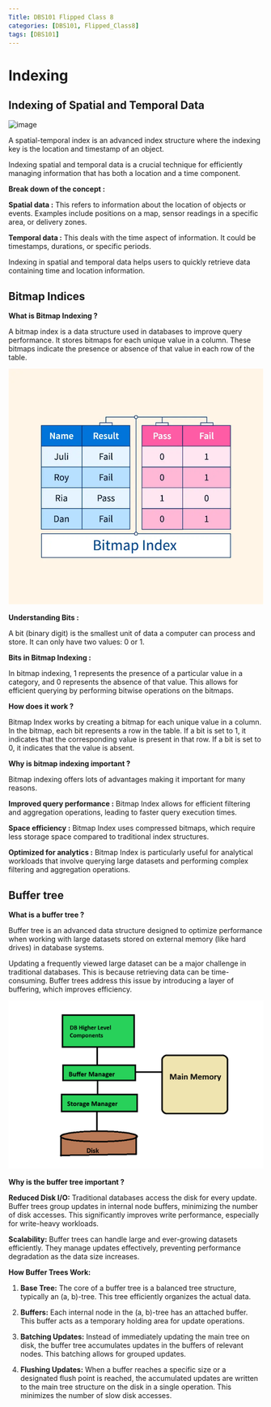 ```yaml
---
Title: DBS101 Flipped Class 8
categories: [DBS101, Flipped_Class8]
tags: [DBS101]
---
```


# **Indexing**

##  **Indexing of Spatial and Temporal Data** 

![image](https://52north.org/wp-content/uploads/2017/12/openlabs_figure_clean.png)

A spatial-temporal index is an advanced index structure where the indexing key is the location and timestamp of an object.

Indexing spatial and temporal data is a crucial technique for efficiently managing information that has both a location and a time component.

**Break down of the concept :**

**Spatial data :** This refers to information about the location of objects or events. Examples include positions on a map, sensor readings in a specific area, or delivery zones.

**Temporal data :** This deals with the time aspect of information. It could be timestamps, durations, or specific periods.

Indexing in spatial and temporal data helps users to quickly retrieve data containing time and location information.

## **Bitmap Indices** 

**What is Bitmap Indexing ?**

A bitmap index is a data structure used in databases to improve query performance. It stores bitmaps for each unique value in a column. These bitmaps indicate the presence or absence of that value in each row of the table.

![alt text](../image/bitmap-index_thumbnail.webp)

**Understanding Bits :**

A bit (binary digit) is the smallest unit of data a computer can process and store. It can only have two values: 0 or 1.

**Bits in Bitmap Indexing :**

In bitmap indexing, 1 represents the presence of a particular value in a category, and 0 represents the absence of that value. This allows for efficient querying by performing bitwise operations on the bitmaps.

**How does it work ?**

Bitmap Index works by creating a bitmap for each unique value in a column. In the bitmap, each bit represents a row in the table. If a bit is set to 1, it indicates that the corresponding value is present in that row. If a bit is set to 0, it indicates that the value is absent.
 
**Why is bitmap indexing important ?**

Bitmap indexing offers lots of advantages making it important for many reasons.

**Improved query performance :** Bitmap Index allows for efficient filtering and aggregation operations, leading to faster query execution times.


**Space efficiency :** Bitmap Index uses compressed bitmaps, which require less storage space compared to traditional index structures.


**Optimized for analytics :** Bitmap Index is particularly useful for analytical workloads that involve querying large datasets and performing complex filtering and aggregation operations.

## **Buffer tree** 

**What is a buffer tree ?**

Buffer tree is an advanced data structure designed to optimize performance when working with large datasets stored on external memory (like hard drives) in database systems.

Updating a frequently viewed large dataset can be a major challenge in traditional databases. This is because retrieving data can be time-consuming. Buffer trees address this issue by introducing a layer of buffering, which improves efficiency.

![alt text](../image/buffer-660.png)

**Why is the buffer tree important ?**

**Reduced Disk I/O:** Traditional databases access the disk for every update. Buffer trees group updates in internal node buffers, minimizing the number of disk accesses. This significantly improves write performance, especially for write-heavy workloads.

**Scalability:** Buffer trees can handle large and ever-growing datasets efficiently. They manage updates effectively, preventing performance degradation as the data size increases.

**How Buffer Trees Work:**

1. **Base Tree:** The core of a buffer tree is a balanced tree structure, typically an (a, b)-tree. This tree efficiently organizes the actual data.

2. **Buffers:** Each internal node in the (a, b)-tree has an attached buffer. This buffer acts as a temporary holding area for update operations.

3. **Batching Updates:** Instead of immediately updating the main tree on disk, the buffer tree accumulates updates in the buffers of relevant nodes. This batching allows for grouped updates.

4. **Flushing Updates:** When a buffer reaches a specific size or a designated flush point is reached, the accumulated updates are written to the main tree structure on the disk in a single operation. This minimizes the number of slow disk accesses.
